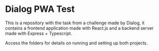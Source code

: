 # Dialog PWA Test

This is a repository with the task from a challenge made by Dialog, it contains a frontend application made with React.js and a backend server made with Express + Typescript.

Access the folders for details on running and setting up both projects.
